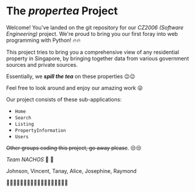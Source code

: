# The _propertea_ Project

Welcome! You've landed on the git repository for our _CZ2006 (Software Engineering)_ project.  We're proud to bring you our first foray into web programming with Python! :fire::fire:

This project tries to bring you a comprehensive view of any residential property in Singapore, by bringing together data from various government sources and private sources.

Essentially, we ***spill the tea*** on these properties :wink::wink:

Feel free to look around and enjoy our amazing work :stuck_out_tongue_winking_eye:

Our project consists of these sub-applications:
* `Home`
* `Search`
* `Listing`
* `PropertyInformation`
* `Users`


~~Other groups coding this project, go away please~~. :unamused::unamused:

_Team NACHOS_ :taco: :taco:

Johnson, Vincent, Tanay, Alice, Josephine, Raymond

👩🏻‍💻👩🏻‍💻👨🏻‍💻👨🏻‍💻👨🏽‍💻👨🏻‍💻
